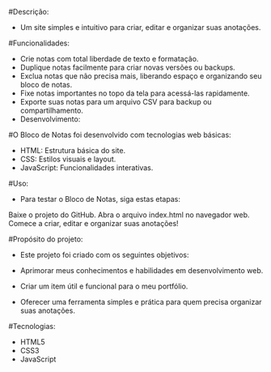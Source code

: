 #Descrição:

- Um site simples e intuitivo para criar, editar e organizar suas anotações.

#Funcionalidades:

- Crie notas com total liberdade de texto e formatação.
- Duplique notas facilmente para criar novas versões ou backups.
- Exclua notas que não precisa mais, liberando espaço e organizando seu bloco de notas.
- Fixe notas importantes no topo da tela para acessá-las rapidamente.
- Exporte suas notas para um arquivo CSV para backup ou compartilhamento.
- Desenvolvimento:

#O Bloco de Notas foi desenvolvido com tecnologias web básicas:

- HTML: Estrutura básica do site.
- CSS: Estilos visuais e layout.
- JavaScript: Funcionalidades interativas.

#Uso:

- Para testar o Bloco de Notas, siga estas etapas:

Baixe o projeto do GitHub.
Abra o arquivo index.html no navegador web.
Comece a criar, editar e organizar suas anotações!

#Propósito do projeto:

- Este projeto foi criado com os seguintes objetivos:

- Aprimorar meus conhecimentos e habilidades em desenvolvimento web.
- Criar um item útil e funcional para o meu portfólio.
- Oferecer uma ferramenta simples e prática para quem precisa organizar suas anotações.

#Tecnologias:

- HTML5
- CSS3
- JavaScript

